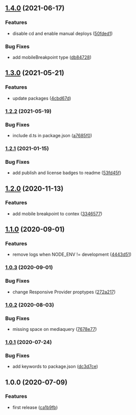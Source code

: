## [1.4.0](https://github.com/Farfetch/react-context-responsive/compare/v1.3.0...v1.4.0) (2021-06-17)


### Features

* disable cd and enable manual deploys ([50fded1](https://github.com/Farfetch/react-context-responsive/commit/50fded1d9c4e2cffbc67aa4819049e901b9e747d))


### Bug Fixes

* add mobileBreakpoint type ([db84728](https://github.com/Farfetch/react-context-responsive/commit/db84728ade78a6d69534571275aae2f36a22de64))

## [1.3.0](https://github.com/Farfetch/react-context-responsive/compare/v1.2.2...v1.3.0) (2021-05-21)


### Features

* update packages ([4cbd67d](https://github.com/Farfetch/react-context-responsive/commit/4cbd67d6717da3a354c6285e7905206f130fafc7))

### [1.2.2](https://github.com/Farfetch/react-context-responsive/compare/v1.2.1...v1.2.2) (2021-05-19)


### Bug Fixes

* include d.ts in package.json ([a7685f0](https://github.com/Farfetch/react-context-responsive/commit/a7685f0ff6aacd9c2dc856b31714b2a66748134b))

### [1.2.1](https://github.com/Farfetch/react-context-responsive/compare/v1.2.0...v1.2.1) (2021-01-15)


### Bug Fixes

* add publish and license badges to readme ([53fd45f](https://github.com/Farfetch/react-context-responsive/commit/53fd45f128fcda8c4a5dcfa9a39cb006d5e152cd))

## [1.2.0](https://github.com/Farfetch/react-context-responsive/compare/v1.1.0...v1.2.0) (2020-11-13)


### Features

* add mobile breakpoint to contex ([3346577](https://github.com/Farfetch/react-context-responsive/commit/3346577b6675226da0bae38fe55809e85db5a208))

## [1.1.0](https://github.com/Farfetch/react-context-responsive/compare/v1.0.3...v1.1.0) (2020-09-01)


### Features

* remove logs when NODE_ENV != development ([4443d51](https://github.com/Farfetch/react-context-responsive/commit/4443d51ba82586d33ec7b33a2ef22baf6afd5e04))

### [1.0.3](https://github.com/Farfetch/react-context-responsive/compare/v1.0.2...v1.0.3) (2020-09-01)


### Bug Fixes

* change Responsive Provider proptypes ([272a217](https://github.com/Farfetch/react-context-responsive/commit/272a217442cfa53bf591da5fded4bcb0ac4e62f7))

### [1.0.2](https://github.com/Farfetch/react-context-responsive/compare/v1.0.1...v1.0.2) (2020-08-03)


### Bug Fixes

* missing space on mediaquery ([7678e77](https://github.com/Farfetch/react-context-responsive/commit/7678e777db6cf4acffcfc14e22569d0c20061e58))

### [1.0.1](https://github.com/Farfetch/react-context-responsive/compare/v1.0.0...v1.0.1) (2020-07-24)


### Bug Fixes

* add keywords to package.json ([dc3d7ce](https://github.com/Farfetch/react-context-responsive/commit/dc3d7ce9452e5b517d245cec8ad7c8c0c9d00c29))

## 1.0.0 (2020-07-09)


### Features

* first release ([ca1b9fb](https://github.com/Farfetch/react-context-responsive/commit/ca1b9fba8e5c046d5b9294aaa7f5b3f9f94f7886))
